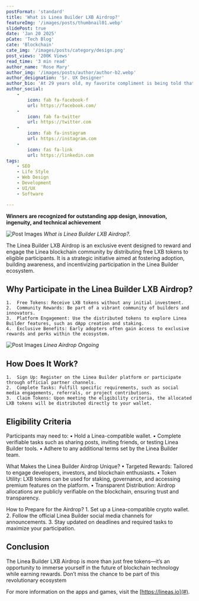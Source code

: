```yaml
---
postFormat: 'standard'
title: 'What is Linea Builder LXB Airdrop?'
featureImg: '/images/posts/thumbnail01.webp'
slidePost: true
date: 'Jan 20 2025'
pCate: 'Tech Blog'
cate: 'Blockchain'
cate_img: '/images/posts/category/design.png'
post_views: '200K Views'
read_time: '3 min read'
author_name: 'Rose Mary'
author_img: '/images/posts/author/author-b2.webp'
author_designation: 'Sr. UX Designer'
author_bio: 'At 29 years old, my favorite compliment is being told that I look like my mom. Seeing myself in her image, like this daughter up top, makes me so proud of how far I’ve come, and so thankful for where I come from.'
author_social:
    -
        icon: fab fa-facebook-f
        url: https://facebook.com/
    -
        icon: fab fa-twitter
        url: https://twitter.com
    -
        icon: fab fa-instagram
        url: https://instagram.com
    - 
        icon: fas fa-link
        url: https://linkedin.com
tags: 
    - SEO
    - Life Style
    - Web Design
    - Development
    - UI/UX
    - Software

---
```


**Winners are recognized for outstanding app design, innovation, ingenuity, and technical achievement**

![Post Images](/images/post-single/post-single-02.PNG)
*What is Linea Builder LXB Airdrop?.*

The Linea Builder LXB Airdrop is an exclusive event designed to reward and engage the Linea blockchain community by distributing free LXB tokens to eligible participants. It is a strategic initiative aimed at fostering adoption, building awareness, and incentivizing participation in the Linea Builder ecosystem.

## Why Participate in the Linea Builder LXB Airdrop?

	1.	Free Tokens: Receive LXB tokens without any initial investment.
	2.	Community Rewards: Be part of a vibrant community of builders and innovators.
	3.	Platform Engagement: Use the distributed tokens to explore Linea Builder features, such as dApp creation and staking.
	4.	Exclusive Benefits: Early adopters often gain access to exclusive rewards and perks within the ecosystem.

![Post Images](/images/post-single/post-single-02.PNG)
*Linea Airdrop Ongoing*

## How Does It Work?

	1.	Sign Up: Register on the Linea Builder platform or participate through official partner channels.
	2.	Complete Tasks: Fulfill specific requirements, such as social media engagements, referrals, or project contributions.
	3.	Claim Tokens: Upon meeting the eligibility criteria, the allocated LXB tokens will be distributed directly to your wallet.

## Eligibility Criteria
Participants may need to:
	•	Hold a Linea-compatible wallet.
	•	Complete verifiable tasks such as sharing posts, inviting friends, or testing Linea Builder tools.
	•	Adhere to any additional terms set by the Linea Builder team.

What Makes the Linea Builder Airdrop Unique?
	•	Targeted Rewards: Tailored to engage developers, investors, and blockchain enthusiasts.
	•	Token Utility: LXB tokens can be used for staking, governance, and accessing premium features on the platform.
	•	Transparent Distribution: Airdrop allocations are publicly verifiable on the blockchain, ensuring trust and transparency.

How to Prepare for the Airdrop?
	1.	Set up a Linea-compatible crypto wallet.
	2.	Follow the official Linea Builder social media channels for announcements.
	3.	Stay updated on deadlines and required tasks to maximize your participation.

## Conclusion

The Linea Builder LXB Airdrop is more than just free tokens—it’s an opportunity to immerse yourself in the future of blockchain technology while earning rewards. Don’t miss the chance to be part of this revolutionary ecosystem

For more information on the apps and games, visit the [https://lineas.io](#).



